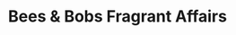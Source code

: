 ---
title: "Bees & Bobs Fragrant Affairs"
url: /bexhill-on-sea/bees-and-bobs-fragrant-affairs/
shop: beauty
---